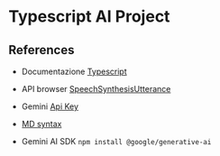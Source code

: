 # Typescript AI Project

## References

- Documentazione [Typescript](https://www.typescriptlang.org/)
- API browser [SpeechSynthesisUtterance](https://developer.mozilla.org/en-US/docs/Web/API/SpeechSynthesisUtterance)
- Gemini [Api Key](https://aistudio.google.com/app/apikey)
- [MD syntax](https://medium.com/@saumya.ranjan/how-to-write-a-readme-md-file-markdown-file-20cb7cbcd6f)

- Gemini AI SDK `npm install @google/generative-ai`